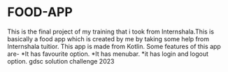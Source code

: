 # FOOD-APP
This is the final project of my training that i took from Internshala.This is basically a food app which is created by me by  taking some help from Internshala tuitior.
This app is made from Kotlin.
Some features of this app are-
*It has favourite option.
*It has menubar.
*it has login and logout option.
gdsc solution challenge 2023
